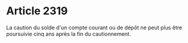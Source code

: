 # Article 2319

La caution du solde d'un compte courant ou de dépôt ne peut plus être poursuivie cinq ans après la fin du cautionnement.
